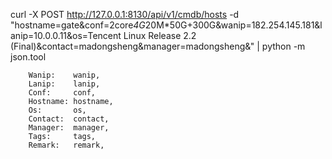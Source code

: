 curl -X POST http://127.0.0.1:8130/api/v1/cmdb/hosts -d "hostname=gate&conf=2core*4G*20M*50G+300G&wanip=182.254.145.181&lanip=10.0.0.11&os=Tencent Linux Release 2.2 (Final)&contact=madongsheng&manager=madongsheng&" | python -m json.tool

		Wanip:    wanip,
		Lanip:    lanip,
		Conf:     conf,
		Hostname: hostname,
		Os:       os,
		Contact:  contact,
		Manager:  manager,
		Tags:     tags,
		Remark:   remark,